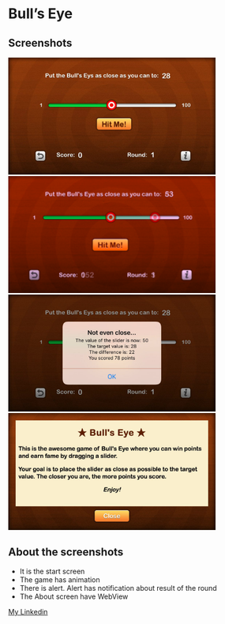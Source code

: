 
# Bull’s Eye
## Screenshots
![The start screen Bull’s Eye](https://github.com/TanyEm/BullsEys/blob/master/Start.png) ![The start screen animation](https://github.com/TanyEm/BullsEys/blob/master/Animation.png) 
![The start screen alert](https://github.com/TanyEm/BullsEys/blob/master/alert.png) ![About Bull’s Eye screen](https://github.com/TanyEm/BullsEys/blob/master/About.png)
## About the screenshots
* It is the start screen
* The game has animation
* There is alert. Alert has notification about result of the round
* The About screen have WebView

[My Linkedin](http://linkedin.com/in/tanyatomchuk)
